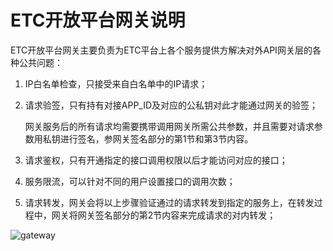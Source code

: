 # ETC开放平台网关说明

ETC开放平台网关主要负责为ETC平台上各个服务提供方解决对外API网关层的各种公共问题：

1. IP白名单检查，只接受来自白名单中的IP请求；

2. 请求验签，只有持有对接APP_ID及对应的公私钥对此才能通过网关的验签；

   网关服务后的所有请求均需要携带调用网关所需公共参数，并且需要对请求参数用私钥进行签名，参网关签名部分的第1节和第3节内容。

3. 请求鉴权，只有开通指定的接口调用权限以后才能访问对应的接口；

4. 服务限流，可以针对不同的用户设置接口的调用次数；

5. 请求转发，网关会将以上步骤验证通过的请求转发到指定的服务上，在转发过程中，网关将网关签名部分的第2节内容来完成请求的对内转发；

   

![gateway](https://cdn.ebaas.com/20210511092803.png)

